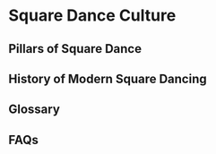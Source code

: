 # Square Dance Culture

## Pillars of Square Dance

## History of Modern Square Dancing

## Glossary

## FAQs
